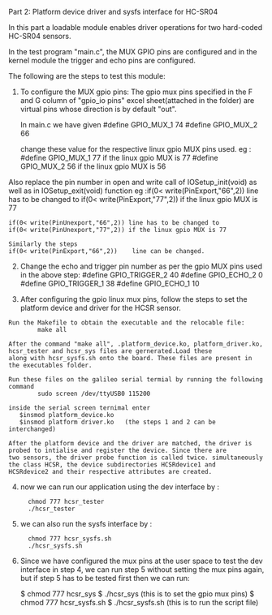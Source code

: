 Part 2: Platform device driver and sysfs interface for HC-SR04

In this part a loadable module enables driver operations for two hard-coded HC-SR04 sensors.

In the test program "main.c", the MUX GPIO pins are configured and in the kernel module the trigger and echo pins are configured.

The following are the steps to test this module:

1) To configure the MUX gpio pins:
   The gpio mux pins specified in the F and G column of "gpio_io pins" excel sheet(attached in the folder) are virtual pins whose
   direction is by default "out".
   
	In main.c we have given 
	#define GPIO_MUX_1 74
	#define GPIO_MUX_2 66
	
	change these value for the respective linux gpio MUX pins used.	
	eg : #define GPIO_MUX_1 77        if the linux gpio MUX is 77
	     #define GPIO_MUX_2 56	  if the linux gpio MUX is 56

Also replace the pin number in open and write call of IOSetup_init(void) as well as in IOSetup_exit(void) function
eg :if(0< write(PinExport,"66",2)) line has to be changed to
	if(0< write(PinExport,"77",2)) if the linux gpio MUX is 77
	
	if(0< write(PinUnexport,"66",2)) line has to be changed to
	if(0< write(PinUnexport,"77",2)) if the linux gpio MUX is 77

	Similarly the steps 
	if(0< write(PinExport,"66",2))    line can be changed.

   2) Change the echo and trigger pin number as per the gpio MUX pins used in the above step:
	#define GPIO_TRIGGER_2 40
	#define GPIO_ECHO_2 0
	#define GPIO_TRIGGER_1 38
	#define GPIO_ECHO_1 10

   3) After configuring the gpio linux mux pins, follow the steps to set the platform device and driver for the HCSR sensor.

	Run the Makefile to obtain the executable and the relocable file:
			make all

	After the command "make all", .platform_device.ko, platform_driver.ko, hcsr_tester and hcsr_sys files are gernerated.Load these
	along with hcsr_sysfs.sh onto the board. These files are present in the executables folder.

	Run these files on the galileo serial termial by running the following command
			sudo screen /dev/ttyUSB0 115200
	
	inside the serial screen ternimal enter
	   $insmod platform_device.ko
	   $insmod platform driver.ko	(the steps 1 and 2 can be interchanged)

	After the platform device and the driver are matched, the driver is probed to intialise and register the device. Since there are
	two sensors, the driver probe function is called twice. simultaneously the class HCSR, the device subdirectories HCSRdevice1 and
	HCSRdevice2 and their respective attributes are created.
	
   4) now we can run our application using the dev interface by :
			
			chmod 777 hcsr_tester
			./hcsr_tester
			
			
   5) we can also run the sysfs interface by :
			
			chmod 777 hcsr_sysfs.sh
			./hcsr_sysfs.sh
			
			
			
   6) Since we have configured the mux pins at the user space to test the dev interface in step 4, we can run step 5 without
  setting the mux pins again, but if step 5 has to be tested first then we can run:
		
		$ chmod 777 hcsr_sys
		$ ./hcsr_sys                              (this is to set the gpio mux pins)
		$ chmod 777 hcsr_sysfs.sh
		$ ./hcsr_sysfs.sh			  (this is to run the script file)
			
			
			
			
